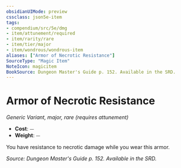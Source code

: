 ```yaml
---
obsidianUIMode: preview
cssclass: json5e-item
tags:
- compendium/src/5e/dmg
- item/attunement/required
- item/rarity/rare
- item/tier/major
- item/wondrous/wondrous-item
aliases: ["Armor of Necrotic Resistance"]
SourceType: "Magic Item"
NoteIcon: magicitem
BookSource: Dungeon Master's Guide p. 152. Available in the SRD.
---
```

# Armor of Necrotic Resistance
*Generic Variant, major, rare (requires attunement)*  

- **Cost**: ⏤
- **Weight**: ⏤

You have resistance to necrotic damage while you wear this armor.

*Source: Dungeon Master's Guide p. 152. Available in the SRD.*